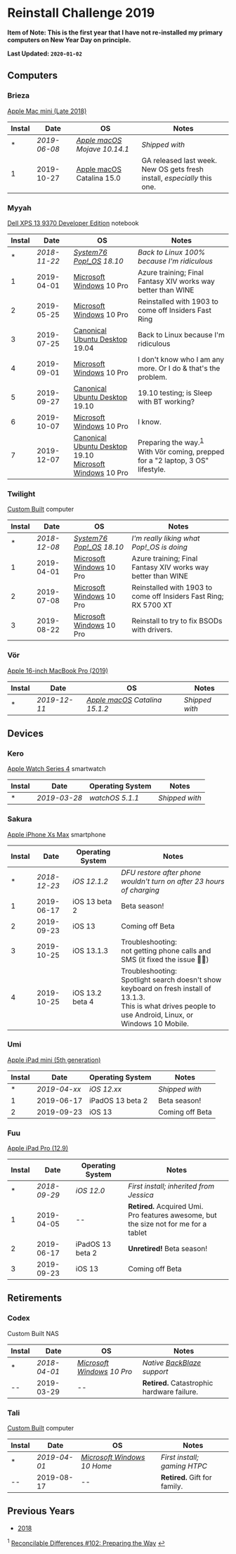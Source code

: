 # Reinstall Challenge 2019

**Item of Note: This is the first year that I have not re-installed my primary computers on New Year Day on principle.**

**Last Updated: `2020-01-02`**

## Computers

### Brieza

[Apple Mac mini (Late 2018)](https://everymac.com/systems/apple/mac_mini/specs/mac-mini-core-i3-3.6-late-2018-specs.html)

| Instal | Date         | OS                                                           | Notes                                                                         |
| ------ | ------------ | ------------------------------------------------------------ | ----------------------------------------------------------------------------- |
| \*     | _2019-06-08_ | _[Apple macOS](https://www.apple.com/macos/) Mojave 10.14.1_ | _Shipped with_                                                                |
| 1      | 2019-10-27   | [Apple macOS](https://www.apple.com/macos/) Catalina 15.0    | GA released last week.<br />New OS gets fresh install, _especially_ this one. |

### Myyah

[Dell XPS 13 9370 Developer Edition](https://www.dell.com/en-us/work/shop/dell-laptops-and-notebooks/xps-13-developer-edition/spd/xps-13-9370-laptop/cax13w10p2c606ubuntu) notebook

| Instal | Date         | OS                                                                                                                                     | Notes                                                                                                                |
| ------ | ------------ | -------------------------------------------------------------------------------------------------------------------------------------- | -------------------------------------------------------------------------------------------------------------------- |
| \*     | _2018-11-22_ | _[System76 Pop!\_OS](https://system76.com/pop) 18.10_                                                                                  | _Back to Linux 100% because I'm ridiculous_                                                                          |
| 1      | 2019-04-01   | [Microsoft Windows](https://en.wikipedia.org/wiki/Windows_10) 10 Pro                                                                   | Azure training; Final Fantasy XIV works way better than WINE                                                         |
| 2      | 2019-05-25   | [Microsoft Windows](https://en.wikipedia.org/wiki/Windows_10) 10 Pro                                                                   | Reinstalled with 1903 to come off Insiders Fast Ring                                                                 |
| 3      | 2019-07-25   | [Canonical Ubuntu Desktop](https://ubuntu.com/desktop) 19.04                                                                           | Back to Linux because I'm ridiculous                                                                                 |
| 4      | 2019-09-01   | [Microsoft Windows](https://en.wikipedia.org/wiki/Windows_10) 10 Pro                                                                   | I don't know who I am any more. Or I do & that's the problem.                                                        |
| 5      | 2019-09-27   | [Canonical Ubuntu Desktop](https://ubuntu.com/desktop) 19.10                                                                           | 19.10 testing; is Sleep with BT working?                                                                             |
| 6      | 2019-10-07   | [Microsoft Windows](https://en.wikipedia.org/wiki/Windows_10) 10 Pro                                                                   | I know.                                                                                                              |
| 7      | 2019-12-07   | [Canonical Ubuntu Desktop](https://ubuntu.com/desktop) 19.10<br />[Microsoft Windows](https://en.wikipedia.org/wiki/Windows_10) 10 Pro | Preparing the way.<sup id="footnote1">[1](#f1)</sup><br />With Vör coming, prepped for a "2 laptop, 3 OS" lifestyle. |

### Twilight

[Custom Built](https://twilight.jaredschmidt.net/) computer

| Instal | Date         | OS                                                                   | Notes                                                            |
| ------ | ------------ | -------------------------------------------------------------------- | ---------------------------------------------------------------- |
| \*     | _2018-12-08_ | _[System76 Pop!\_OS](https://system76.com/pop) 18.10_                | _I'm really liking what Pop!\_OS is doing_                       |
| 1      | 2019-04-01   | [Microsoft Windows](https://en.wikipedia.org/wiki/Windows_10) 10 Pro | Azure training; Final Fantasy XIV works way better than WINE     |
| 2      | 2019-07-08   | [Microsoft Windows](https://en.wikipedia.org/wiki/Windows_10) 10 Pro | Reinstalled with 1903 to come off Insiders Fast Ring; RX 5700 XT |
| 3      | 2019-08-22   | [Microsoft Windows](https://en.wikipedia.org/wiki/Windows_10) 10 Pro | Reinstall to try to fix BSODs with drivers.                      |

### Vör

[Apple 16-inch MacBook Pro (2019)](https://everymac.com/systems/apple/macbook_pro/specs/macbook-pro-core-i7-2.6-six-core-16-2019-scissor-specs.html)

| Instal | Date         | OS                                                            | Notes          |
| ------ | ------------ | ------------------------------------------------------------- | -------------- |
| \*     | _2019-12-11_ | _[Apple macOS](https://www.apple.com/macos/) Catalina 15.1.2_ | _Shipped with_ |

## Devices

### Kero

[Apple Watch Series 4](https://support.apple.com/kb/SP778) smartwatch

| Instal | Date         | Operating System | Notes          |
| ------ | ------------ | ---------------- | -------------- |
| \*     | _2019-03-28_ | _watchOS 5.1.1_  | _Shipped with_ |

### Sakura

[Apple iPhone Xs Max](https://support.apple.com/kb/SP780) smartphone

| Instal | Date         | Operating System | Notes                                                                                                                                                                 |
| ------ | ------------ | ---------------- | --------------------------------------------------------------------------------------------------------------------------------------------------------------------- |
| \*     | _2018-12-23_ | _iOS 12.1.2_     | _DFU restore after phone wouldn't turn on after 23 hours of charging_                                                                                                 |
| 1      | 2019-06-17   | iOS 13 beta 2    | Beta season!                                                                                                                                                          |
| 2      | 2019-09-23   | iOS 13           | Coming off Beta                                                                                                                                                       |
| 3      | 2019-10-25   | iOS 13.1.3       | Troubleshooting:<br />not getting phone calls and SMS (it fixed the issue 🤷‍♀)                                                                                          |
| 4      | 2019-10-25   | iOS 13.2 beta 4  | Troubleshooting:<br />Spotlight search doesn't show keyboard on fresh install of 13.1.3.<br />This is what drives people to use Android, Linux, or Windows 10 Mobile. |

### Umi

[Apple iPad mini (5th generation)](https://support.apple.com/kb/SP788)

| Instal | Date         | Operating System | Notes           |
| ------ | ------------ | ---------------- | --------------- |
| \*     | _2019-04-xx_ | _iOS 12.xx_      | _Shipped with_  |
| 1      | 2019-06-17   | iPadOS 13 beta 2 | Beta season!    |
| 2      | 2019-09-23   | iOS 13           | Coming off Beta |

### Fuu

[Apple iPad Pro (12.9)](https://support.apple.com/kb/SP723)

| Instal | Date         | Operating System | Notes                                                                                      |
| ------ | ------------ | ---------------- | ------------------------------------------------------------------------------------------ |
| \*     | _2018-09-29_ | _iOS 12.0_       | _First install; inherited from Jessica_                                                    |
| 1      | 2019-04-05   | --               | **Retired.** Acquired Umi.<br />Pro features awesome, but the size not for me for a tablet |
| 2      | 2019-06-17   | iPadOS 13 beta 2 | **Unretired!** Beta season!                                                                |
| 3      | 2019-09-23   | iOS 13           | Coming off Beta                                                                            |

## Retirements

### Codex

Custom Built NAS

| Instal | Date         | OS                                                                     | Notes                                                    |
| ------ | ------------ | ---------------------------------------------------------------------- | -------------------------------------------------------- |
| \*     | _2018-04-01_ | _[Microsoft Windows](https://en.wikipedia.org/wiki/Windows_10) 10 Pro_ | _Native [BackBlaze](https://www.backblaze.com/) support_ |
| \-\-   | 2019-03-29   | --                                                                     | **Retired.** Catastrophic hardware failure.              |

### Tali

[Custom Built](https://tali.jaredschmidt.net/) computer

| Instal | Date         | OS                                                                      | Notes                         |
| ------ | ------------ | ----------------------------------------------------------------------- | ----------------------------- |
| \*     | _2019-04-01_ | _[Microsoft Windows](https://en.wikipedia.org/wiki/Windows_10) 10 Home_ | _First install; gaming HTPC_  |
| \-\-   | 2019-08-17   | --                                                                      | **Retired.** Gift for family. |

## Previous Years

- [2018](https://gist.github.com/ktnjared/9859a5712ff3ebb021d9711a2101f74c)

<sup id="f1">1</sup> [Reconcilable Differences #102: Preparing the Way](https://www.relay.fm/rd/102) [↩](#footnote1)